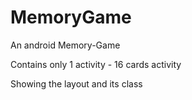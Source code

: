 # MemoryGame
An android Memory-Game 

Contains only 1 activity - 16 cards activity

Showing the layout and its class
